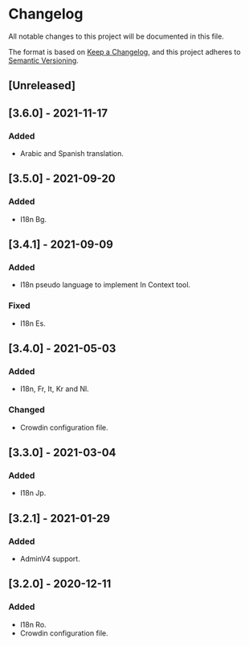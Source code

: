 # Changelog

All notable changes to this project will be documented in this file.

The format is based on [Keep a Changelog](https://keepachangelog.com/en/1.0.0/),
and this project adheres to [Semantic Versioning](https://semver.org/spec/v2.0.0.html).

## [Unreleased]

## [3.6.0] - 2021-11-17

### Added

- Arabic and Spanish translation.

## [3.5.0] - 2021-09-20

### Added

- I18n Bg.

## [3.4.1] - 2021-09-09

### Added

- I18n pseudo language to implement In Context tool.

### Fixed

- I18n Es.

## [3.4.0] - 2021-05-03

### Added

- I18n, Fr, It, Kr and Nl.

### Changed

- Crowdin configuration file.

## [3.3.0] - 2021-03-04

### Added

- I18n Jp.

## [3.2.1] - 2021-01-29

### Added

- AdminV4 support.

## [3.2.0] - 2020-12-11

### Added

- I18n Ro.
- Crowdin configuration file.
